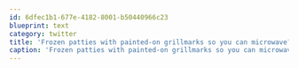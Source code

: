```yaml
---
id: 6dfec1b1-677e-4182-8001-b50440966c23
blueprint: text
category: twitter
title: 'Frozen patties with painted-on grillmarks so you can microwave?  #Gross'
caption: 'Frozen patties with painted-on grillmarks so you can microwave?  <span class="hashtag hashtag_local">#<a href="http://tweettemp.darylchymko.ca/?tag=gross">Gross</a>'
---
```

